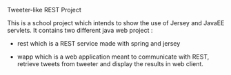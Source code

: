 Tweeter-like REST Project

This is a school project which intends to show the use of Jersey and JavaEE servlets.
It contains two different java web project :

- rest which is a REST service made with spring and jersey

- wapp which is a web application meant to communicate with REST, retrieve tweets from tweeter and display the results in web client.
